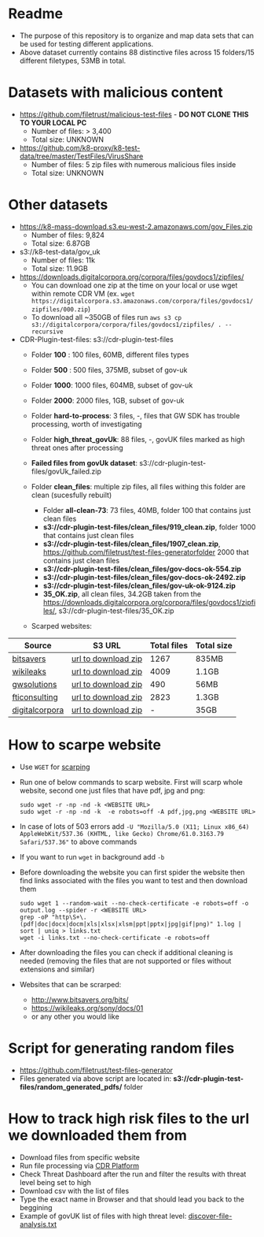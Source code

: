 # Readme

- The purpose of this repository is to organize and map data sets that can be used for testing different applications. 
- Above dataset currently contains 88 distinctive files across 15 folders/15 different filetypes,  53MB in total.

# Datasets with malicious content
- https://github.com/filetrust/malicious-test-files -  **DO NOT CLONE THIS TO YOUR LOCAL PC**
   - Number of files: > 3,400
   - Total size: UNKNOWN
- https://github.com/k8-proxy/k8-test-data/tree/master/TestFiles/VirusShare
   - Number of files: 5 zip files with numerous malicious files inside
   - Total size: UNKNOWN

# Other datasets
- https://k8-mass-download.s3.eu-west-2.amazonaws.com/gov_Files.zip
   - Number of files: 9,824
   - Total size: 6.87GB
- s3://k8-test-data/gov_uk
   - Number of files: 11k
   - Total size: 11.9GB
- https://downloads.digitalcorpora.org/corpora/files/govdocs1/zipfiles/
   - You can download one zip at the time on your local or use wget within remote CDR VM (ex. `wget https://digitalcorpora.s3.amazonaws.com/corpora/files/govdocs1/zipfiles/000.zip`)
   - To download all ~350GB of files run `aws s3 cp s3://digitalcorpora/corpora/files/govdocs1/zipfiles/ . --recursive`
- CDR-Plugin-test-files: s3://cdr-plugin-test-files
   - Folder **100** :         100  files, 60MB,  different files types
   - Folder **500** :         500  files, 375MB, subset of gov-uk
   - Folder **1000**:         1000 files, 604MB, subset of gov-uk
   - Folder **2000**:         2000 files, 1GB,   subset of gov-uk
   - Folder **hard-to-process**: 3 files, -, files that GW SDK has trouble processing, worth of investigating 
   - Folder **high_threat_govUk**: 88 files, -, govUK files marked as high threat ones after processing
   - **Failed files from govUk dataset**: s3://cdr-plugin-test-files/govUk_failed.zip
   - Folder **clean_files**: multiple zip files, all files withing this folder are clean (sucesfully rebuilt) 
      - Folder **all-clean-73**: 73 files, 40MB, folder 100 that contains just clean files
      - **s3://cdr-plugin-test-files/clean_files/919_clean.zip**, folder 1000 that contains just clean files
      - **s3://cdr-plugin-test-files/clean_files/1907_clean.zip**, https://github.com/filetrust/test-files-generatorfolder 2000 that contains just clean files
      - **s3://cdr-plugin-test-files/clean_files/gov-docs-ok-554.zip**
      - **s3://cdr-plugin-test-files/clean_files/gov-docs-ok-2492.zip**
      - **s3://cdr-plugin-test-files/clean_files/gov-uk-ok-9124.zip**
      - **35_OK.zip**, all clean files, 34.2GB taken from the https://downloads.digitalcorpora.org/corpora/files/govdocs1/zipfiles/, s3://cdr-plugin-test-files/35_OK.zip
   
   - Scarped websites: 
   
| Source | S3 URL | Total files | Total size |
| --- | --- | --- | --- |
| [bitsavers](http://www.bitsavers.org/bits/)| [url to download zip](https://cdr-plugin-test-files.s3-eu-west-1.amazonaws.com/bitsavers.zip) | 1267 | 835MB |
| [wikileaks](https://wikileaks.org/sony/docs/01) | [url to download zip](https://cdr-plugin-test-files.s3-eu-west-1.amazonaws.com/wikileaks.zip) | 4009 | 1.1GB |
| [gwsolutions](https://glasswallsolutions.com/) | [url to download zip](https://cdr-plugin-test-files.s3-eu-west-1.amazonaws.com/gwsolutions.zip) | 490 | 56MB |
| [fticonsulting](https://www.fticonsulting.com/) | [url to download zip](https://cdr-plugin-test-files.s3-eu-west-1.amazonaws.com/fticonsulting.zip) | 2823 | 1.3GB |
| [digitalcorpora](https://downloads.digitalcorpora.org/corpora/files/govdocs1/zipfiles/) | [url to download zip](https://cdr-plugin-test-files.s3-eu-west-1.amazonaws.com/35GB_OK.zip) | - | 35GB |



# How to scarpe website
- Use `WGET` for [scarping](https://apple.stackexchange.com/questions/100570/getting-all-files-from-a-web-page-using-curl)
- Run one of below commands to scarp website. First will scarp whole website, second one just files that have pdf, jpg and png:
  ```
  sudo wget -r -np -nd -k <WEBSITE URL>
  sudo wget -r -np -nd -k  -e robots=off -A pdf,jpg,png <WEBSITE URL>
  ```

- In case of lots of 503 errors add `-U "Mozilla/5.0 (X11; Linux x86_64) AppleWebKit/537.36 (KHTML, like Gecko) Chrome/61.0.3163.79 Safari/537.36"` to above commands
- If you want to run `wget` in background add `-b`
  
- Before downloading the website you can first spider the website then find links associated with the files you want to test and then download them
  ```
  sudo wget 1 --random-wait --no-check-certificate -e robots=off -o output.log --spider -r <WEBSITE URL>
  grep -oP "http\S+\.(pdf|doc|docx|docm|xls|xlsx|xlsm|ppt|pptx|jpg|gif|png)" 1.log | sort | uniq > links.txt
  wget -i links.txt --no-check-certificate -e robots=off
  ```

- After downloading the files you can check if additional cleaning is needed (removing the files that are not supported or files without extensions and similar)
- Websites that can be scrarped: 
   - http://www.bitsavers.org/bits/
   - https://wikileaks.org/sony/docs/01
   - or any other you would like

# Script for generating random files
- https://github.com/filetrust/test-files-generator
- Files generated via above script are located in: **s3://cdr-plugin-test-files/random_generated_pdfs/** folder

# How to track high risk files to the url we downloaded them from
- Download files from specific website
- Run file processing via [CDR Platform](https://filetrust.github.io/cdr-plugin-folder-to-folder/)
- Check Threat Dashboard after the run and filter the results with threat level being set to high
- Download csv with the list of files
- Type the exact name in Browser and that should lead you back to the beggining 
- Example of govUK list of files with high threat level: [discover-file-analysis.txt](https://github.com/k8-proxy/data-sets/files/6552642/discover-file-analysis.txt)
